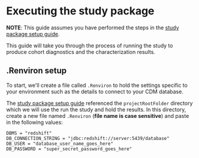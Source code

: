 Executing the study package
===========================================================================================

**NOTE**: This guide assumes you have performed the steps in the [study package setup guide](STUDY-PACKAGE-SETUP.md). 

This guide will take you through the process of running the study to produce cohort diagnostics and the characterization results. 

## .Renviron setup

To start, we'll create a file called `.Renviron` to hold the settings specific to your environment such as the details to connect to your CDM database. 

The [study package setup guide](STUDY-PACKAGE-SETUP.md) referenced the `projectRootFolder` directory which we will use the run the study and hold the results. In this directory, create a new file named `.Renviron` (**file name is case sensitive**) and paste in the following values:

````
DBMS = "redshift"
DB_CONNECTION_STRING = "jdbc:redshift://server:5439/database"
DB_USER = "database_user_name_goes_here"
DB_PASSWORD = "super_secret_password_goes_here"
````
